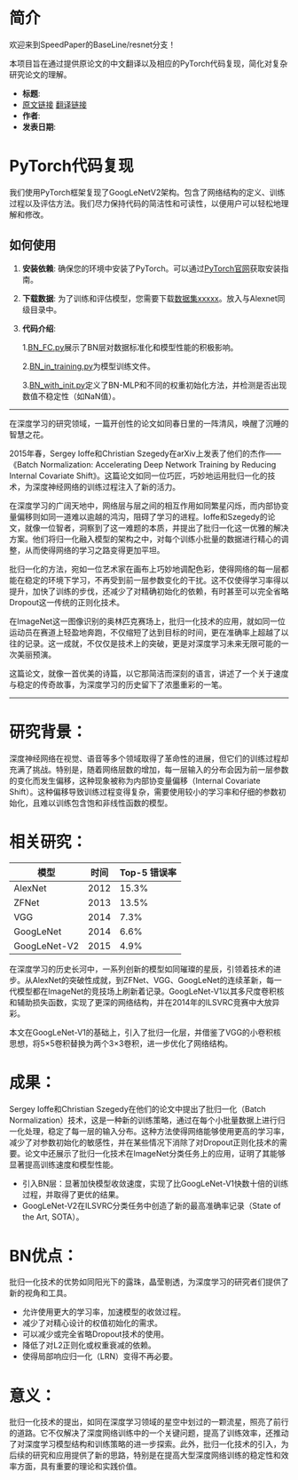 # 简介

欢迎来到SpeedPaper的BaseLine/resnet分支！

本项目旨在通过提供原论文的中文翻译以及相应的PyTorch代码复现，简化对复杂研究论文的理解。

- **标题**: 
- [原文链接](https://arxiv.org/pdf/1502.03167.pdf)  [翻译链接](https://github.com/hanknewbird/SpeedPaper/blob/main/BaseLine/GoogLeNetV2/paper/GoogLeNetV2%E7%BF%BB%E8%AF%91.pdf)
- **作者**: 
- **发表日期**: 

# PyTorch代码复现

我们使用PyTorch框架复现了GoogLeNetV2架构。包含了网络结构的定义、训练过程以及评估方法。我们尽力保持代码的简洁性和可读性，以便用户可以轻松地理解和修改。

## 如何使用

1. **安装依赖**: 确保您的环境中安装了PyTorch。可以通过[PyTorch官网](https://pytorch.org/get-started/locally/)获取安装指南。

2. **下载数据**: 为了训练和评估模型，您需要下载[数据集xxxxx]()。放入与Alexnet同级目录中。

3. **代码介绍**:

   1.[BN_FC.py](https://github.com/hanknewbird/SpeedPaper/blob/main/BaseLine/GoogLeNetV2/BN_FC.py)展示了BN层对数据标准化和模型性能的积极影响。

   2.[BN_in_training.py](https://github.com/hanknewbird/SpeedPaper/blob/main/BaseLine/GoogLeNetV2/BN_in_training.py)为模型训练文件。

   3.[BN_with_init.py](https://github.com/hanknewbird/SpeedPaper/blob/main/BaseLine/GoogLeNetV2/BN_with_init.py)定义了BN-MLP和不同的权重初始化方法，并检测是否出现数值不稳定性（如NaN值）。

---

在深度学习的研究领域，一篇开创性的论文如同春日里的一阵清风，唤醒了沉睡的智慧之花。

2015年春，Sergey Ioffe和Christian Szegedy在arXiv上发表了他们的杰作——《Batch Normalization: Accelerating Deep Network Training by Reducing Internal Covariate Shift》。这篇论文如同一位巧匠，巧妙地运用批归一化的技术，为深度神经网络的训练过程注入了新的活力。

在深度学习的广阔天地中，网络层与层之间的相互作用如同繁星闪烁，而内部协变量偏移则如同一道难以逾越的鸿沟，阻碍了学习的进程。Ioffe和Szegedy的论文，就像一位智者，洞察到了这一难题的本质，并提出了批归一化这一优雅的解决方案。他们将归一化融入模型的架构之中，对每个训练小批量的数据进行精心的调整，从而使得网络的学习之路变得更加平坦。

批归一化的方法，宛如一位艺术家在画布上巧妙地调配色彩，使得网络的每一层都能在稳定的环境下学习，不再受到前一层参数变化的干扰。这不仅使得学习率得以提升，加快了训练的步伐，还减少了对精确初始化的依赖，有时甚至可以完全省略Dropout这一传统的正则化技术。

在ImageNet这一图像识别的奥林匹克赛场上，批归一化技术的应用，就如同一位运动员在赛道上轻盈地奔跑，不仅缩短了达到目标的时间，更在准确率上超越了以往的记录。这一成就，不仅仅是技术上的突破，更是对深度学习未来无限可能的一次美丽预演。

这篇论文，就像一首优美的诗篇，以它那简洁而深刻的语言，讲述了一个关于速度与稳定的传奇故事，为深度学习的历史留下了浓墨重彩的一笔。

---

# 研究背景：
深度神经网络在视觉、语音等多个领域取得了革命性的进展，但它们的训练过程却充满了挑战。特别是，随着网络层数的增加，每一层输入的分布会因为前一层参数的变化而发生偏移，这种现象被称为内部协变量偏移（Internal Covariate Shift）。这种偏移导致训练过程变得复杂，需要使用较小的学习率和仔细的参数初始化，且难以训练包含饱和非线性函数的模型。

# 相关研究：

| 模型       | 时间 | Top-5 错误率 |
|------------|------|--------------|
| AlexNet    | 2012 | 15.3%        |
| ZFNet      | 2013 | 13.5%        |
| VGG        | 2014 | 7.3%         |
| GoogLeNet  | 2014 | 6.6%         |
| GoogLeNet-V2| 2015 | 4.9%         |

在深度学习的历史长河中，一系列创新的模型如同璀璨的星辰，引领着技术的进步。从AlexNet的突破性成就，到ZFNet、VGG、GoogLeNet的连续革新，每一代模型都在ImageNet的竞技场上刷新着记录。GoogLeNet-V1以其多尺度卷积核和辅助损失函数，实现了更深的网络结构，并在2014年的ILSVRC竞赛中大放异彩。

本文在GoogLeNet-V1的基础上，引入了批归一化层，并借鉴了VGG的小卷积核思想，将5×5卷积替换为两个3×3卷积，进一步优化了网络结构。

# 成果：
Sergey Ioffe和Christian Szegedy在他们的论文中提出了批归一化（Batch Normalization）技术，这是一种新的训练策略，通过在每个小批量数据上进行归一化处理，稳定了每一层的输入分布。这种方法使得网络能够使用更高的学习率，减少了对参数初始化的敏感性，并在某些情况下消除了对Dropout正则化技术的需要。论文中还展示了批归一化技术在ImageNet分类任务上的应用，证明了其能够显著提高训练速度和模型性能。

- 引入BN层：显著加快模型收敛速度，实现了比GoogLeNet-V1快数十倍的训练过程，并取得了更优的结果。
- GoogLeNet-V2在ILSVRC分类任务中创造了新的最高准确率记录（State of the Art, SOTA）。

# BN优点：

批归一化技术的优势如同阳光下的露珠，晶莹剔透，为深度学习的研究者们提供了新的视角和工具。

- 允许使用更大的学习率，加速模型的收敛过程。
- 减少了对精心设计的权值初始化的需求。
- 可以减少或完全省略Dropout技术的使用。
- 降低了对L2正则化或权重衰减的依赖。
- 使得局部响应归一化（LRN）变得不再必要。

# 意义：
批归一化技术的提出，如同在深度学习领域的星空中划过的一颗流星，照亮了前行的道路。它不仅解决了深度网络训练中的一个关键问题，提高了训练效率，还推动了对深度学习模型结构和训练策略的进一步探索。此外，批归一化技术的引入，为后续的研究和应用提供了新的思路，特别是在提高大型深度网络训练的稳定性和效率方面，具有重要的理论和实践价值。
